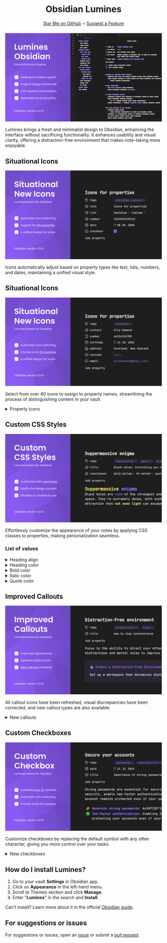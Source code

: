 <div align="center">
  <h1>Obsidian Lumines</h1>
</div>

<div align="center">
  <a href="https://github.com/danielkhmara/obsidian-lumines">Star Me on GitHub</a> ⭐ <a href="https://github.com/danielkhmara/obsidian-lumines/issues">Suggest a Feature</a>
</div>

<br>

<div>
  <img src="assets/readme-cover-1.png" alt="">
  <p>Lumines brings a fresh and minimalist design to Obsidian, enhancing the interface without sacrificing functionality. It enhances usability and visual clarity, offering a distraction-free environment that makes note-taking more enjoyable.</p>
</div>

<div>
  <h2>Situational Icons</h2>
  <div>
    <img src="assets/readme-cover-2.png" alt="">
    <p>Icons automatically adjust based on property types like text, lists, numbers, and dates, maintaining a unified visual style.</p>
  </div>
</div>

<div>
  <h2>Situational Icons</h2>
  <div>
    <img src="assets/readme-cover-3.png" alt="">
    <p>Select from over 40 icons to assign to property names, streamlining the process of distinguishing content in your vault.</p>
  </div>
  <div>
    <details>
      <summary>Property icons</summary>
      <ul>
        <li>time</li>
        <li>birthday</li>
        <li>phone</li>
        <li>city</li>
        <li>address</li>
        <li>passport</li>
        <li>bankcard</li>
        <li>socials</li>
        <li>email</li>
        <li>purpose</li>
        <li>source</li>
        <li>cover</li>
        <li>author</li>
        <li>rating</li>
        <li>year</li>
        <li>url</li>
        <li>subject</li>
        <li>save</li>
        <li>heart</li>
        <li>camera</li>
        <li>radio</li>
        <li>music</li>
        <li>money</li>
        <li>note</li>
        <li>game</li>
        <li>weight</li>
        <li>ticket</li>
        <li>timer</li>
        <li>work</li>
        <li>award</li>
        <li>book</li>
        <li>place</li>
        <li>map</li>
        <li>bag</li>
        <li>box</li>
        <li>reserve</li>
        <li>key</li>
        <li>youtube</li>
      </ul>
    </details>
  </div>
</div>

<div>
  <h2>Custom CSS Styles</h2>
  <div>
    <img src="assets/readme-cover-4.png" alt="">
    <p>Effortlessly customize the appearance of your notes by applying CSS classes to properties, making personalization seamless.</p>
  </div>
  <div>
    <h3>List of values</h3>
    <details>
      <summary>Heading align</summary>
      <ul>
        <li>h1-center</li>
        <li>h2-center</li>
        <li>h3-center</li>
        <li>h4-center</li>
        <li>h5-center</li>
        <li>h6-center</li>
        <li>h1-end</li>
        <li>h2-end</li>
        <li>h3-end</li>
        <li>h4-end</li>
        <li>h5-end</li>
        <li>h6-end</li>
      </ul>
    </details>
    <details>
      <summary>Heading color</summary>
      <ul>
        <li>h1-red</li>
        <li>h2-red</li>
        <li>h3-red</li>
        <li>h4-red</li>
        <li>h5-red</li>
        <li>h6-red</li>
        <li>h1-orange</li>
        <li>h2-orange</li>
        <li>h3-orange</li>
        <li>h4-orange</li>
        <li>h5-orange</li>
        <li>h6-orange</li>
        <li>h1-yellow</li>
        <li>h2-yellow</li>
        <li>h3-yellow</li>
        <li>h4-yellow</li>
        <li>h5-yellow</li>
        <li>h6-yellow</li>
        <li>h1-lime</li>
        <li>h2-lime</li>
        <li>h3-lime</li>
        <li>h4-lime</li>
        <li>h5-lime</li>
        <li>h6-lime</li>
        <li>h1-green</li>
        <li>h2-green</li>
        <li>h3-green</li>
        <li>h4-green</li>
        <li>h5-green</li>
        <li>h6-green</li>
        <li>h1-cyan</li>
        <li>h2-cyan</li>
        <li>h3-cyan</li>
        <li>h4-cyan</li>
        <li>h5-cyan</li>
        <li>h6-cyan</li>
        <li>h1-sky</li>
        <li>h2-sky</li>
        <li>h3-sky</li>
        <li>h4-sky</li>
        <li>h5-sky</li>
        <li>h6-sky</li>
        <li>h1-blue</li>
        <li>h2-blue</li>
        <li>h3-blue</li>
        <li>h4-blue</li>
        <li>h5-blue</li>
        <li>h6-blue</li>
        <li>h1-indigo</li>
        <li>h2-indigo</li>
        <li>h3-indigo</li>
        <li>h4-indigo</li>
        <li>h5-indigo</li>
        <li>h6-indigo</li>
        <li>h1-violet</li>
        <li>h2-violet</li>
        <li>h3-violet</li>
        <li>h4-violet</li>
        <li>h5-violet</li>
        <li>h6-violet</li>
        <li>h1-pink</li>
        <li>h2-pink</li>
        <li>h3-pink</li>
        <li>h4-pink</li>
        <li>h5-pink</li>
        <li>h6-pink</li>
        <li>h1-gray</li>
        <li>h2-gray</li>
        <li>h3-gray</li>
        <li>h4-gray</li>
        <li>h5-gray</li>
        <li>h6-gray</li>
        <li>h1-white</li>
        <li>h2-white</li>
        <li>h3-white</li>
        <li>h4-white</li>
        <li>h5-white</li>
        <li>h6-white</li>
      </ul>
    </details>
    <details>
      <summary>Bold color</summary>
      <ul>
        <li>bold-red</li>
        <li>bold-orange</li>
        <li>bold-yellow</li>
        <li>bold-lime</li>
        <li>bold-green</li>
        <li>bold-cyan</li>
        <li>bold-sky</li>
        <li>bold-blue</li>
        <li>bold-indigo</li>
        <li>bold-violet</li>
        <li>bold-pink</li>
        <li>bold-gray</li>
        <li>bold-white</li>
      </ul>
    </details>
    <details>
      <summary>Italic color</summary>
      <ul>
        <li>italic-red</li>
        <li>italic-orange</li>
        <li>italic-yellow</li>
        <li>italic-lime</li>
        <li>italic-green</li>
        <li>italic-cyan</li>
        <li>italic-sky</li>
        <li>italic-blue</li>
        <li>italic-indigo</li>
        <li>italic-violet</li>
        <li>italic-pink</li>
        <li>italic-gray</li>
        <li>italic-white</li>
      </ul>
    </details>
    <details>
      <summary>Quote color</summary>
      <ul>
        <li>quote-red</li>
        <li>quote-orange</li>
        <li>quote-yellow</li>
        <li>quote-lime</li>
        <li>quote-green</li>
        <li>quote-cyan</li>
        <li>quote-sky</li>
        <li>quote-blue</li>
        <li>quote-indigo</li>
        <li>quote-violet</li>
        <li>quote-pink</li>
        <li>quote-gray</li>
        <li>quote-white</li>
      </ul>
    </details>
  </div>
</div>

<div>
  <h2>Improved Callouts</h2>
  <div>
    <img src="assets/readme-cover-5.png" alt="">
    <p>All callout icons have been refreshed, visual discrepancies have been corrected, and new callout types are also available.</p>
  </div>
  <div>
    <details>
      <summary>New callouts</summary>
      <ul>
        <li>> [!accessible] Title</li>
        <li>> [!ad] Title</li>
        <li>> [!archive] Title</li>
        <li>> [!award] Title</li>
        <li>> [!balloon] Title</li>
        <li>> [!barrier] Title</li>
        <li>> [!bell] Title</li>
        <li>> [!bitcoin] Title</li>
        <li>> [!book] Title</li>
        <li>> [!bookmark] Title</li>
        <li>> [!briefcase] Title</li>
        <li>> [!butterfly] Title</li>
        <li>> [!calendar] Title</li>
        <li>> [!camera] Title</li>
        <li>> [!cannabis] Title</li>
        <li>> [!card] Title</li>
        <li>> [!chart] Title</li>
        <li>> [!cherry] Title</li>
        <li>> [!clock] Title</li>
        <li>> [!cloud] Title</li>
        <li>> [!code] Title</li>
        <li>> [!confetti] Title</li>
        <li>> [!diamond] Title</li>
        <li>> [!discord] Title</li>
        <li>> [!dislike] Title</li>
        <li>> [!dollar] Title</li>
        <li>> [!down] Title</li>
        <li>> [!euro] Title</li>
        <li>> [!file] Title</li>
        <li>> [!filter] Title</li>
        <li>> [!flag] Title</li>
        <li>> [!flare] Title</li>
        <li>> [!folder] Title</li>
        <li>> [!gift] Title</li>
        <li>> [!github] Title</li>
        <li>> [!hashtag] Title</li>
        <li>> [!headphones] Title</li>
        <li>> [!heart] Title</li>
        <li>> [!imac] Title</li>
        <li>> [!image] Title</li>
        <li>> [!ipad] Title</li>
        <li>> [!iphone] Title</li>
        <li>> [!like] Title</li>
        <li>> [!linkedin] Title</li>
        <li>> [!location] Title</li>
        <li>> [!mail] Title</li>
        <li>> [!message] Title</li>
        <li>> [!microphone] Title</li>
        <li>> [!palette] Title</li>
        <li>> [!pig] Title</li>
        <li>> [!pound] Title</li>
        <li>> [!puzzle] Title</li>
        <li>> [!rupee] Title</li>
        <li>> [!seedling] Title</li>
        <li>> [!settings] Title</li>
        <li>> [!shield] Title</li>
        <li>> [!spotify] Title</li>
        <li>> [!star] Title</li>
        <li>> [!steam] Title</li>
        <li>> [!sunrise] Title</li>
        <li>> [!sunset] Title</li>
        <li>> [!taka] Title</li>
        <li>> [!tiktok] Title</li>
        <li>> [!trophy] Title</li>
        <li>> [!truck] Title</li>
        <li>> [!unknown] Title</li>
        <li>> [!up] Title</li>
        <li>> [!usb] Title</li>
        <li>> [!whatsapp] Title</li>
        <li>> [!windmill] Title</li>
        <li>> [!wreath] Title</li>
        <li>> [!x] Title</li>
        <li>> [!yen] Title</li>
        <li>> [!youtube] Title</li>
        <li>> [!yuan] Title</li>
      </ul>
    </details>
</div>

<div>
  <h2>Custom Checkboxes</h2>
  <div>
    <img src="assets/readme-cover-6.png" alt="">
    <p>Customize checkboxes by replacing the default symbol with any other character, giving you more control over your tasks.</p>
  </div>
  <div>
    <details>
      <summary>New checkboxes</summary>
      <ul>
        <li>[c] – Checkmark</li>
        <li>[C] – Cross</li>
        <li>[+] – Plus</li>
        <li>[-] – Minus</li>
        <li>[!] – Exclamation</li>
        <li>[?] – Question</li>
        <li>[s] – Search</li>
        <li>[o] – Circle</li>
        <li>[U] – Up</li>
        <li>[D] – Down</li>
        <li>[l] – Like</li>
        <li>[d] – Dislike</li>
        <li>[*] – Star</li>
        <li>[h] – Heart</li>
        <li>[S] – Shield</li>
        <li>[k] – Key</li>
        <li>[I] – Idea</li>
        <li>[A] – Alert</li>
        <li>[$] – Dollar</li>
        <li>[i] – In progress</li>
        <li>[p] – Play</li>
        <li>[P] – Pause</li>
        <li>[R] – Repeat</li>
        <li>[L] – Location</li>
        <li>[u] – Undo</li>
        <li>[r] – Redo</li>
        <li>[>] – Calendar</li>
        <li>[=] – Calculator</li>
        <li>[t] – Text</li>
        <li>[T] – Translate</li>
        <li>[q] – Quote</li>
      </ul>
    </details>
</div>

<div>
  <div>
    <h2>How do I install Lumines?</h2>
    <ol>
      <li>Go to your vault <strong>Settings</strong> in Obsidian app.</li>
      <li>Click on <strong>Appearance</strong> in the left-hand menu.</li>
      <li>Scroll to Themes section and click <strong>Manage</strong>.</li>
      <li>Enter "<strong>Lumines</strong>" in the search and <strong>Install</strong>.</li>
    </ol>
  </div>

  <div>
    <p>Can't install? Learn more about it in the official <a href="https://help.obsidian.md/themes">Obsidian guide</a>.</p>
  </div>
</div>

<div>
  <h2>For suggestions or issues</h2>
  <p>For suggestions or issues, open an <a href="https://github.com/danielkhmara/obsidian-lumines/issues">issue</a> or submit a <a href="https://github.com/danielkhmara/obsidian-lumines/pulls">pull request</a>.</p>
</div>